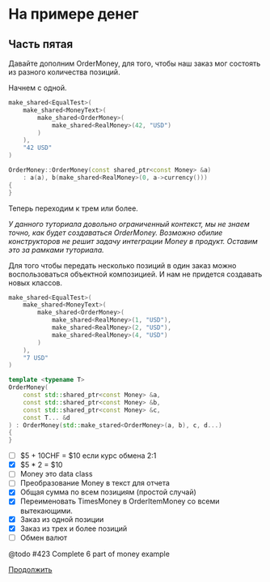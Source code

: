 # На примере денег

## Часть пятая

Давайте дополним OrderMoney, для того, чтобы наш заказ мог состоять из разного количества позиций.

Начнем c одной.

```c++
make_shared<EqualTest>(
	make_shared<MoneyText>(
		make_shared<OrderMoney>(
			make_shared<RealMoney>(42, "USD")
		)
	),
	"42 USD"
)

OrderMoney::OrderMoney(const shared_ptr<const Money> &a)
	: a(a), b(make_shared<RealMoney>(0, a->currency()))
{
}
```

Теперь переходим к трем или более.

*У данного туториала довольно ограниченный контекст, мы не знаем точно, как будет создаваться OrderMoney.
Возможно обилие конструкторов не решит задачу интеграции Money в продукт.
Оставим это за рамками туториала.*

Для того чтобы передать несколько позиций в один заказ можно воспользоваться объектной композицией. И нам не придется создавать новых классов.

```c++
make_shared<EqualTest>(
	make_shared<MoneyText>(
		make_shared<OrderMoney>(
			make_shared<RealMoney>(1, "USD"),
			make_shared<RealMoney>(2, "USD"),
			make_shared<RealMoney>(4, "USD")
		)
	),
	"7 USD"
)

template <typename T>
OrderMoney(
	const std::shared_ptr<const Money> &a,
	const std::shared_ptr<const Money> &b,
	const std::shared_ptr<const Money> &c,
	const T... &d
) : OrderMoney(std::make_stared<OrderMoney>(a, b), c, d...)
{
}
```

- [ ] $5 + 10CHF = $10 если курс обмена 2:1
- [x] $5 * 2 = $10
- [ ] Money это data class
- [ ] Преобразование Money в текст для отчета
- [x] Общая сумма по всем позициям (простой случай)
- [x] Переименовать TimesMoney в OrderItemMoney со всеми вытекающими.
- [x] Заказ из одной позиции
- [x] Заказ из трех и более позиций
- [ ] Обмен валют

@todo #423 Complete 6 part of money example

[Продолжить](TUTORIAL6.ru.md)
